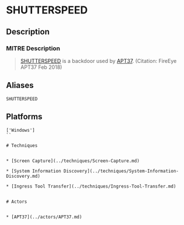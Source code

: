 
# SHUTTERSPEED

## Description

### MITRE Description

> [SHUTTERSPEED](https://attack.mitre.org/software/S0217) is a backdoor used by [APT37](https://attack.mitre.org/groups/G0067). (Citation: FireEye APT37 Feb 2018)

## Aliases

```
SHUTTERSPEED
```

## Platforms

```
['Windows']
``

# Techniques


* [Screen Capture](../techniques/Screen-Capture.md)

* [System Information Discovery](../techniques/System-Information-Discovery.md)
    
* [Ingress Tool Transfer](../techniques/Ingress-Tool-Transfer.md)
    

# Actors


* [APT37](../actors/APT37.md)

